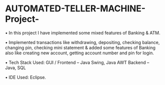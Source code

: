 # AUTOMATED-TELLER-MACHINE-Project-

•	In this project I have implemented some mixed features of Banking & ATM.

•	Implemented transactions like withdrawing, depositing,
  checking balance, changing pin, checking mini statement & added some features of Banking also like creating new account, getting account number and pin for login.
  
•	Tech Stack Used: 
  GUI / Frontend – Java Swing, Java AWT
	Backend – Java, SQL	      
  
•	IDE Used: Eclipse.
